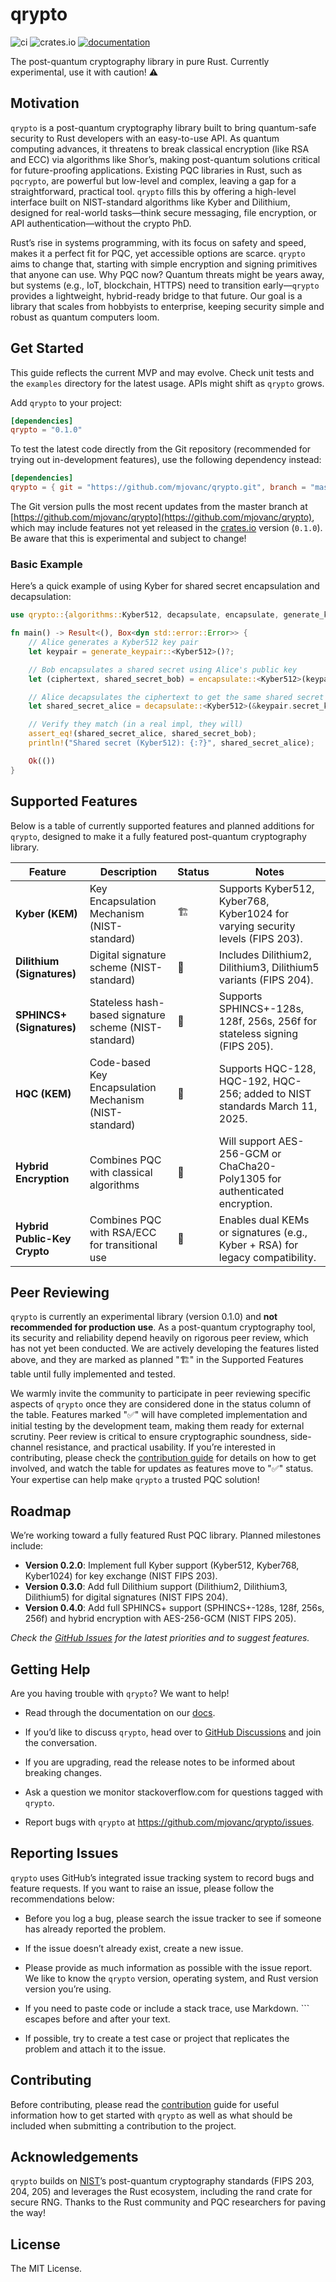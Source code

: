 # qrypto

![ci](https://img.shields.io/github/actions/workflow/status/mjovanc/qrypto/ci.yml?branch=master)
![crates.io](https://img.shields.io/crates/v/qrypto.svg)
[![documentation](https://img.shields.io/badge/docs-qrypto-blue?logo=rust)](https://docs.rs/qrypto/latest/)

The post-quantum cryptography library in pure Rust. Currently experimental, use it with caution! ⚠️

## Motivation

`qrypto` is a post-quantum cryptography library built to bring quantum-safe security to Rust developers with an easy-to-use API. As quantum computing advances, it threatens to break classical encryption (like RSA and ECC) via algorithms like Shor’s, making post-quantum solutions critical for future-proofing applications. Existing PQC libraries in Rust, such as `pqcrypto`, are powerful but low-level and complex, leaving a gap for a straightforward, practical tool. `qrypto` fills this by offering a high-level interface built on NIST-standard algorithms like Kyber and Dilithium, designed for real-world tasks—think secure messaging, file encryption, or API authentication—without the crypto PhD.

Rust’s rise in systems programming, with its focus on safety and speed, makes it a perfect fit for PQC, yet accessible options are scarce. `qrypto` aims to change that, starting with simple encryption and signing primitives that anyone can use. Why PQC now? Quantum threats might be years away, but systems (e.g., IoT, blockchain, HTTPS) need to transition early—`qrypto` provides a lightweight, hybrid-ready bridge to that future. Our goal is a library that scales from hobbyists to enterprise, keeping security simple and robust as quantum computers loom.

## Get Started

This guide reflects the current MVP and may evolve. Check unit tests and the `examples` directory for the latest usage. APIs might shift as `qrypto` grows.

Add `qrypto` to your project:

```toml
[dependencies]
qrypto = "0.1.0"
```

To test the latest code directly from the Git repository (recommended for trying out in-development features), use the following dependency instead:

```toml
[dependencies]
qrypto = { git = "https://github.com/mjovanc/qrypto.git", branch = "master" }
```

The Git version pulls the most recent updates from the master branch at [https://github.com/mjovanc/qrypto](https://github.com/mjovanc/qrypto),
which may include features not yet released in the [crates.io](https://crates.io/crates/qrypto) version (`0.1.0`). Be aware that this is experimental and subject to change!

### Basic Example

Here’s a quick example of using Kyber for shared secret encapsulation and decapsulation:

```rust
use qrypto::{algorithms::Kyber512, decapsulate, encapsulate, generate_keypair};

fn main() -> Result<(), Box<dyn std::error::Error>> {
    // Alice generates a Kyber512 key pair
    let keypair = generate_keypair::<Kyber512>()?;

    // Bob encapsulates a shared secret using Alice's public key
    let (ciphertext, shared_secret_bob) = encapsulate::<Kyber512>(keypair.public_key())?;

    // Alice decapsulates the ciphertext to get the same shared secret
    let shared_secret_alice = decapsulate::<Kyber512>(&keypair.secret_key(), &ciphertext)?;

    // Verify they match (in a real impl, they will)
    assert_eq!(shared_secret_alice, shared_secret_bob);
    println!("Shared secret (Kyber512): {:?}", shared_secret_alice);

    Ok(())
}
```

## Supported Features

Below is a table of currently supported features and planned additions for `qrypto`, designed to make it a fully featured post-quantum cryptography library.

| Feature                    | Description                                              | Status | Notes                                                                                   |
|----------------------------|----------------------------------------------------------|------|-----------------------------------------------------------------------------------------|
| **Kyber (KEM)**            | Key Encapsulation Mechanism (NIST-standard)              | 🏗️ | Supports Kyber512, Kyber768, Kyber1024 for varying security levels (FIPS 203).          |
| **Dilithium (Signatures)** | Digital signature scheme (NIST-standard)                 | 🚧 | Includes Dilithium2, Dilithium3, Dilithium5 variants (FIPS 204).                        |
| **SPHINCS+ (Signatures)**  | Stateless hash-based signature scheme (NIST-standard)    | 🚧 | Supports SPHINCS+-128s, 128f, 256s, 256f for stateless signing (FIPS 205).              |
| **HQC (KEM)**              | Code-based Key Encapsulation Mechanism (NIST-standard)   | 🚧️ | Supports HQC-128, HQC-192, HQC-256; added to NIST standards March 11, 2025.             |
| **Hybrid Encryption**      | Combines PQC with classical algorithms                   | 🚧 | Will support AES-256-GCM or ChaCha20-Poly1305 for authenticated encryption.             |
| **Hybrid Public-Key Crypto** | Combines PQC with RSA/ECC for transitional use         | 🚧 | Enables dual KEMs or signatures (e.g., Kyber + RSA) for legacy compatibility.           |

## Peer Reviewing

`qrypto` is currently an experimental library (version 0.1.0) and **not recommended for production use**. As a post-quantum cryptography tool, its security and reliability depend heavily on rigorous peer review, which has not yet been conducted. We are actively developing the features listed above, and they are marked as planned "🏗️" in the Supported Features table until fully implemented and tested.

We warmly invite the community to participate in peer reviewing specific aspects of `qrypto` once they are considered done in the status column of the table.
Features marked "✅" will have completed implementation and initial testing by the development team, making them ready for external scrutiny.
Peer review is critical to ensure cryptographic soundness, side-channel resistance, and practical usability. If you’re interested in contributing,
please check the [contribution guide](https://github.com/mjovanc/qrypto/blob/master/CONTRIBUTING.md) for details on how to get involved,
and watch the table for updates as features move to "✅" status. Your expertise can help make `qrypto` a trusted PQC solution!

## Roadmap

We’re working toward a fully featured Rust PQC library. Planned milestones include:

- **Version 0.2.0**: Implement full Kyber support (Kyber512, Kyber768, Kyber1024) for key exchange (NIST FIPS 203).
- **Version 0.3.0**: Add full Dilithium support (Dilithium2, Dilithium3, Dilithium5) for digital signatures (NIST FIPS 204).
- **Version 0.4.0**: Add full SPHINCS+ support (SPHINCS+-128s, 128f, 256s, 256f) and hybrid encryption with AES-256-GCM (NIST FIPS 205).

_Check the [GitHub Issues](https://github.com/mjovanc/qrypto/issues) for the latest priorities and to suggest features._

## Getting Help

Are you having trouble with `qrypto`? We want to help!

- Read through the documentation on our [docs](https://docs.rs/qrypto/latest/qrypto/).

- If you’d like to discuss `qrypto`, head over to [GitHub Discussions](https://github.com/mjovanc/qrypto/discussions) and join the conversation.

- If you are upgrading, read the release notes to be informed about breaking changes.

- Ask a question we monitor stackoverflow.com for questions tagged with `qrypto`.

- Report bugs with `qrypto` at https://github.com/mjovanc/qrypto/issues.

## Reporting Issues

`qrypto` uses GitHub’s integrated issue tracking system to record bugs and feature requests. If you want to raise an issue, please follow the recommendations below:

- Before you log a bug, please search the issue tracker to see if someone has already reported the problem.

- If the issue doesn’t already exist, create a new issue.

- Please provide as much information as possible with the issue report. We like to know the `qrypto` version, operating system, and Rust version version you’re using.

- If you need to paste code or include a stack trace, use Markdown. ``` escapes before and after your text.

- If possible, try to create a test case or project that replicates the problem and attach it to the issue.

## Contributing

Before contributing, please read the [contribution](https://github.com/mjovanc/qrypto/blob/master/CONTRIBUTING.md) guide for useful information how to get started with `qrypto` as well as what should be included when submitting a contribution to the project.

## Acknowledgements

`qrypto` builds on [NIST](https://www.nist.gov)’s post-quantum cryptography standards (FIPS 203, 204, 205) and leverages the Rust ecosystem,
including the rand crate for secure RNG. Thanks to the Rust community and PQC researchers for paving the way!

## License

The MIT License.
